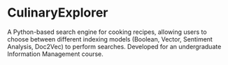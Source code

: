 # CulinaryExplorer
A Python-based search engine for cooking recipes, allowing users to choose between different indexing models (Boolean, Vector, Sentiment Analysis, Doc2Vec) to perform searches. Developed for an undergraduate Information Management course.

